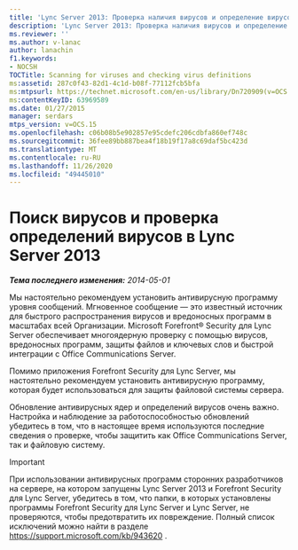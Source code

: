 ```yaml
---
title: 'Lync Server 2013: Проверка наличия вирусов и определение вирусов'
description: 'Lync Server 2013: Проверка наличия вирусов и определение вирусов.'
ms.reviewer: ''
ms.author: v-lanac
author: lanachin
f1.keywords:
- NOCSH
TOCTitle: Scanning for viruses and checking virus definitions
ms:assetid: 287c0f43-82d1-4c1d-b08f-77112fcb5bfa
ms:mtpsurl: https://technet.microsoft.com/en-us/library/Dn720909(v=OCS.15)
ms:contentKeyID: 63969589
ms.date: 01/27/2015
manager: serdars
mtps_version: v=OCS.15
ms.openlocfilehash: c06b08b5e902857e95cdefc206cdbfa860ef748c
ms.sourcegitcommit: 36fee89bb887bea4f18b19f17a8c69daf5bc423d
ms.translationtype: MT
ms.contentlocale: ru-RU
ms.lasthandoff: 11/26/2020
ms.locfileid: "49445010"
---
```

# <a name="scanning-for-viruses-and-checking-virus-definitions-in-lync-server-2013"></a>Поиск вирусов и проверка определений вирусов в Lync Server 2013

<div data-xmlns="http://www.w3.org/1999/xhtml">

<div class="topic" data-xmlns="http://www.w3.org/1999/xhtml" data-msxsl="urn:schemas-microsoft-com:xslt" data-cs="https://msdn.microsoft.com/">

<div data-asp="https://msdn2.microsoft.com/asp">



</div>

<div id="mainSection">

<div id="mainBody">

<span> </span>

_**Тема последнего изменения:** 2014-05-01_

Мы настоятельно рекомендуем установить антивирусную программу уровня сообщений. Мгновенное сообщение — это известный источник для быстрого распространения вирусов и вредоносных программ в масштабах всей Организации. Microsoft Forefront® Security для Lync Server обеспечивает многоядерную проверку с помощью вирусов, вредоносных программ, защиты файлов и ключевых слов и быстрой интеграции с Office Communications Server.

Помимо приложения Forefront Security для Lync Server, мы настоятельно рекомендуем установить антивирусную программу, которая будет использоваться для защиты файловой системы сервера.

Обновление антивирусных ядер и определений вирусов очень важно. Настройка и наблюдение за работоспособностью обновлений убедитесь в том, что в настоящее время используются последние сведения о проверке, чтобы защитить как Office Communications Server, так и файловую систему.

<div>


> [!IMPORTANT]  
> При использовании антивирусных программ сторонних разработчиков на сервере, на котором запущены Lync Server 2013 и Forefront Security для Lync Server, убедитесь в том, что папки, в которых установлены программы Forefront Security для Lync Server и Lync Server, не проверяются, чтобы предотвратить их повреждение. Полный список исключений можно найти в разделе <A class=uri href="https://support.microsoft.com/kb/943620">https://support.microsoft.com/kb/943620</A> .



</div>

</div>

<span> </span>

</div>

</div>

</div>


